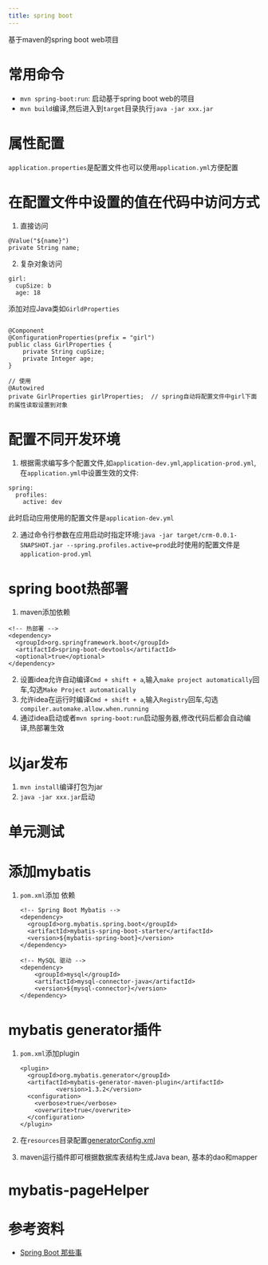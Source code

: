 ```yaml
---
title: spring boot
---
```


基于maven的spring boot web项目

# 常用命令

- `mvn spring-boot:run`: 启动基于spring boot web的项目
- `mvn build`编译,然后进入到`target`目录执行`java -jar xxx.jar`

# 属性配置

`application.properties`是配置文件也可以使用`application.yml`方便配置


# 在配置文件中设置的值在代码中访问方式

1. 直接访问

  ```
  @Value("${name}")
  private String name;
  ```

2. 复杂对象访问

  ```
  girl:
    cupSize: b
    age: 18
  ```

  添加对应Java类如`GirldProperties`

  ```

  @Component
  @ConfigurationProperties(prefix = "girl")
  public class GirlProperties {
      private String cupSize;
      private Integer age;
  }

  // 使用
  @Autowired
  private GirlProperties girlProperties;  // spring自动将配置文件中girl下面的属性读取设置到对象
  ```

# 配置不同开发环境

1. 根据需求编写多个配置文件,如`application-dev.yml`,`application-prod.yml`,在`application.yml`中设置生效的文件:
  ```
  spring:
    profiles:
      active: dev
  ```
  此时启动应用使用的配置文件是`application-dev.yml`

2. 通过命令行参数在应用启动时指定环境:`java -jar target/crm-0.0.1-SNAPSHOT.jar --spring.profiles.active=prod`此时使用的配置文件是`application-prod.yml`


# spring boot热部署

1. maven添加依赖
  ```
  <!-- 热部署 -->
  <dependency>
    <groupId>org.springframework.boot</groupId>
    <artifactId>spring-boot-devtools</artifactId>
    <optional>true</optional>
  </dependency>
  ```
2. 设置idea允许自动编译`Cmd + shift + a`,输入`make project automatically`回车,勾选`Make Project automatically`
3. 允许idea在运行时编译`Cmd + shift + a`,输入`Registry`回车,勾选`compiler.automake.allow.when.running`
4. 通过idea启动或者`mvn spring-boot:run`启动服务器,修改代码后都会自动编译,热部署生效

# 以jar发布

1. `mvn install`编译打包为jar
2. `java -jar xxx.jar`启动

# 单元测试


# 添加mybatis

1. `pom.xml`添加 依赖

    ```
    <!-- Spring Boot Mybatis -->
    <dependency>
      <groupId>org.mybatis.spring.boot</groupId>
      <artifactId>mybatis-spring-boot-starter</artifactId>
      <version>${mybatis-spring-boot}</version>
    </dependency>

    <!-- MySQL 驱动 -->
    <dependency>
        <groupId>mysql</groupId>
        <artifactId>mysql-connector-java</artifactId>
        <version>${mysql-connector}</version>
    </dependency>
    ```

# mybatis generator插件

1. `pom.xml`添加plugin

    ```
    <plugin>
      <groupId>org.mybatis.generator</groupId>
      <artifactId>mybatis-generator-maven-plugin</artifactId>
              <version>1.3.2</version>
      <configuration>
        <verbose>true</verbose>
        <overwrite>true</overwrite>
      </configuration>
    </plugin>
    ```

2. 在`resources`目录配置[generatorConfig.xml](https://gitee.com/qiudeqing/mall/blob/master/src/main/resources/generatorConfig.xml)
3. maven运行插件即可根据数据库表结构生成Java bean, 基本的dao和mapper

# mybatis-pageHelper



# 参考资料

- [Spring Boot 那些事][1]





[1]: https://www.bysocket.com/?page_id=1639
